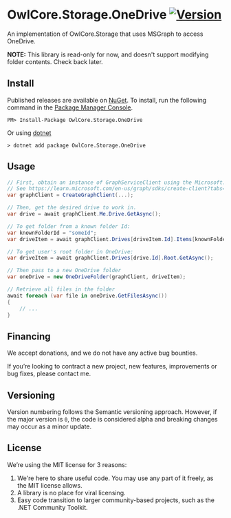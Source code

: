 # OwlCore.Storage.OneDrive [![Version](https://img.shields.io/nuget/v/OwlCore.Storage.OneDrive.svg)](https://www.nuget.org/packages/OwlCore.Storage.OneDrive)

An implementation of OwlCore.Storage that uses MSGraph to access OneDrive.

**NOTE:** This library is read-only for now, and doesn't support modifying folder contents. Check back later.

## Install

Published releases are available on [NuGet](https://www.nuget.org/packages/OwlCore.Storage.OneDrive). To install, run the following command in the [Package Manager Console](https://docs.nuget.org/docs/start-here/using-the-package-manager-console).

    PM> Install-Package OwlCore.Storage.OneDrive
    
Or using [dotnet](https://docs.microsoft.com/en-us/dotnet/core/tools/dotnet)

    > dotnet add package OwlCore.Storage.OneDrive

## Usage

```cs
// First, obtain an instance of GraphServiceClient using the Microsoft.Graph. 
// See https://learn.microsoft.com/en-us/graph/sdks/create-client?tabs=CS for instructions.
var graphClient = CreateGraphClient(...);

// Then, get the desired drive to work in.
var drive = await graphClient.Me.Drive.GetAsync();

// To get folder from a known folder Id:
var knownFolderId = "someId";
var driveItem = await graphClient.Drives[driveItem.Id].Items[knownFolderId].GetAsync();

// To get user's root folder in OneDrive:
var driveItem = await graphClient.Drives[drive.Id].Root.GetAsync();

// Then pass to a new OneDrive folder
var oneDrive = new OneDriveFolder(graphClient, driveItem);

// Retrieve all files in the folder
await foreach (var file in oneDrive.GetFilesAsync())
{
    // ...
}
```

## Financing

We accept donations, and we do not have any active bug bounties.

If you’re looking to contract a new project, new features, improvements or bug fixes, please contact me. 

## Versioning

Version numbering follows the Semantic versioning approach. However, if the major version is `0`, the code is considered alpha and breaking changes may occur as a minor update.

## License

We’re using the MIT license for 3 reasons:
1. We're here to share useful code. You may use any part of it freely, as the MIT license allows. 
2. A library is no place for viral licensing.
3. Easy code transition to larger community-based projects, such as the .NET Community Toolkit.

